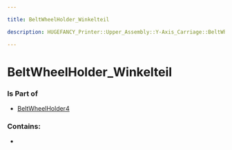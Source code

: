 ```yaml
---

title: BeltWheelHolder_Winkelteil

description: HUGEFANCY_Printer::Upper_Assembly::Y-Axis_Carriage::BeltWheelHolder4::BeltWheelHolder_Winkelteil

---
```

# BeltWheelHolder_Winkelteil
<script>
    var geoarray = '{"BeltWheelHolder_Winkelteil": {}}';
</script>
<script>
    var basepath = '/assets/HUGEFANCY_Printer/Upper_Assembly/Y-Axis_Carriage/BeltWheelHolder4/';
</script>
<link rel="stylesheet" href="/css/container.css">

<div id="container"></div>

<!-- these are the required scripts for the three.js scene -->
<script src="/lib/three.min.js"></script>
<script src="/lib/OrbitControls.js"></script>
<script src="/lib/RectAreaLightUniformsLib.js"></script>
<!-- this is your app's lib file -->
<script src="/lib/triceratops_app.js"></script>
### Is Part of
- [BeltWheelHolder4](../BeltWheelHolder4)  

### Contains:
- [](./BeltWheelHolder_Winkelteil/)

